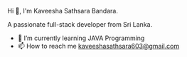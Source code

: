 Hi 👋, I'm Kaveesha Sathsara Bandara.

A passionate full-stack developer from Sri Lanka.
- 🌱 I’m currently learning JAVA Programming
- 📫 How to reach me kaveeshasathsara603@gmail.com
<!---
Sathsara200552/Sathsara200552 is a ✨ special ✨ repository because its `README.md` (this file) appears on your GitHub profile.
You can click the Preview link to take a look at your changes.
--->
